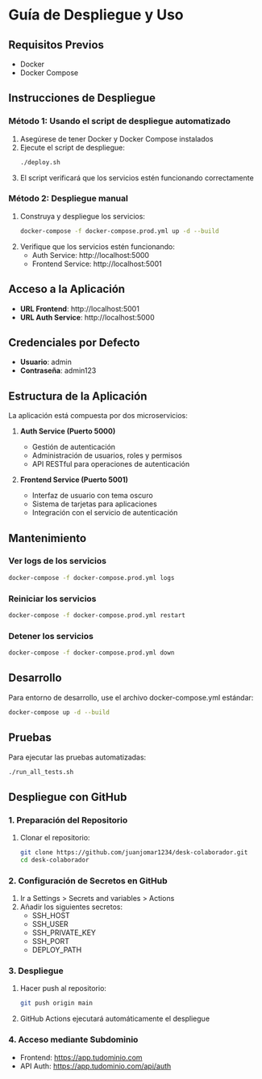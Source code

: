 # Guía de Despliegue y Uso

## Requisitos Previos
- Docker
- Docker Compose

## Instrucciones de Despliegue

### Método 1: Usando el script de despliegue automatizado
1. Asegúrese de tener Docker y Docker Compose instalados
2. Ejecute el script de despliegue:
   ```bash
   ./deploy.sh
   ```
3. El script verificará que los servicios estén funcionando correctamente

### Método 2: Despliegue manual
1. Construya y despliegue los servicios:
   ```bash
   docker-compose -f docker-compose.prod.yml up -d --build
   ```
2. Verifique que los servicios estén funcionando:
   - Auth Service: http://localhost:5000
   - Frontend Service: http://localhost:5001

## Acceso a la Aplicación
- **URL Frontend**: http://localhost:5001
- **URL Auth Service**: http://localhost:5000

## Credenciales por Defecto
- **Usuario**: admin
- **Contraseña**: admin123

## Estructura de la Aplicación
La aplicación está compuesta por dos microservicios:

1. **Auth Service (Puerto 5000)**
   - Gestión de autenticación
   - Administración de usuarios, roles y permisos
   - API RESTful para operaciones de autenticación

2. **Frontend Service (Puerto 5001)**
   - Interfaz de usuario con tema oscuro
   - Sistema de tarjetas para aplicaciones
   - Integración con el servicio de autenticación

## Mantenimiento

### Ver logs de los servicios
```bash
docker-compose -f docker-compose.prod.yml logs
```

### Reiniciar los servicios
```bash
docker-compose -f docker-compose.prod.yml restart
```

### Detener los servicios
```bash
docker-compose -f docker-compose.prod.yml down
```

## Desarrollo

Para entorno de desarrollo, use el archivo docker-compose.yml estándar:
```bash
docker-compose up -d --build
```

## Pruebas

Para ejecutar las pruebas automatizadas:
```bash
./run_all_tests.sh
```

## Despliegue con GitHub

### 1. Preparación del Repositorio
1. Clonar el repositorio:
   ```bash
   git clone https://github.com/juanjomar1234/desk-colaborador.git
   cd desk-colaborador
   ```

### 2. Configuración de Secretos en GitHub
1. Ir a Settings > Secrets and variables > Actions
2. Añadir los siguientes secretos:
   - SSH_HOST
   - SSH_USER
   - SSH_PRIVATE_KEY
   - SSH_PORT
   - DEPLOY_PATH

### 3. Despliegue
1. Hacer push al repositorio:
   ```bash
   git push origin main
   ```
2. GitHub Actions ejecutará automáticamente el despliegue

### 4. Acceso mediante Subdominio
- Frontend: https://app.tudominio.com
- API Auth: https://app.tudominio.com/api/auth
